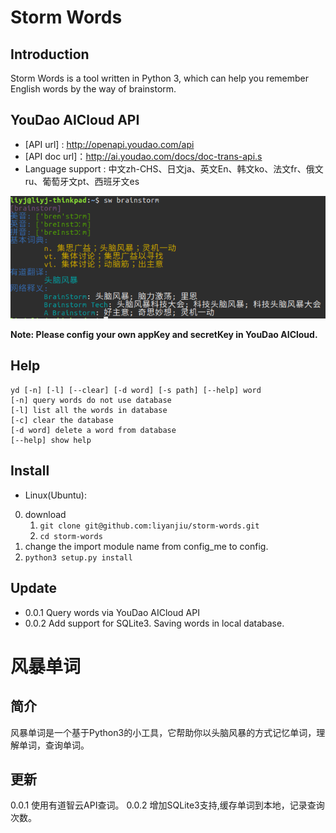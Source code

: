 Storm Words
=====================
Introduction
------------
Storm Words is a tool written in Python 3, which can help you remember English words by the way of brainstorm. 

YouDao AICloud API
------------------
- [API url] : http://openapi.youdao.com/api
- [API doc url]：http://ai.youdao.com/docs/doc-trans-api.s
- Language support : 中文zh-CHS、日文ja、英文En、韩文ko、法文fr、俄文ru、葡萄牙文pt、西班牙文es

![YouDao](./youdao.png)

**Note: Please config your own appKey and secretKey in YouDao AICloud.**

Help
----
```
yd [-n] [-l] [--clear] [-d word] [-s path] [--help] word
[-n] query words do not use database 
[-l] list all the words in database
[-c] clear the database
[-d word] delete a word from database
[--help] show help
```

Install
-------
- Linux(Ubuntu):  
0. download
    1. `git clone git@github.com:liyanjiu/storm-words.git`
    2. `cd storm-words`
1. change the import module name from config_me to config.
2. `python3 setup.py install`

Update
------
- 0.0.1 Query words via YouDao AICloud API
- 0.0.2 Add support for SQLite3. Saving words in local database.


风暴单词
=======
简介
----
风暴单词是一个基于Python3的小工具，它帮助你以头脑风暴的方式记忆单词，理解单词，查询单词。

更新
---
0.0.1 使用有道智云API查词。
0.0.2 增加SQLite3支持,缓存单词到本地，记录查询次数。
